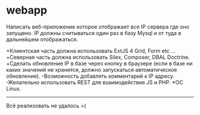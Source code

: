 webapp
======
Написать веб-приложение которое отображает все IP сервера где оно запущено. IP должны считываться один раз в базу Mysql и от туда в дальнейшем отображаться.

 +Клиентская часть должна использовать ExtJS 4 Grid, Form etc ...
 +Северная часть должна использовать Silex, Сomposer, DBAL Doctrine.
 +Сделать обновление IP в базе через кнопку в браузере (если в базе ни каких значений не хранится,  должно запускаться автоматическое обновление).
 -Возможность добавлять комментарий к IP адресу.
 -Желательно использовать REST для взаимодействия JS и PHP.
 *OC Linux.

-----------------

Всё реализовать не удалось =( 
